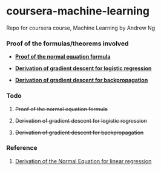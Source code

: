 # coursera-machine-learning

Repo for coursera course, Machine Learning by Andrew Ng

### Proof of the formulas/theorems involved

- [**Proof of the normal equation formula**](https://github.com/MaxPoon/coursera-machine-learning/blob/master/Proof-of-the-normal-equation-formula.jpg)

- [**Derivation of gradient descent for logistic regression**](https://github.com/MaxPoon/coursera-machine-learning/blob/master/Derivation-of-gradient-descent-for-logistic-regression.jpg)

- [**Derivation of gradient descent for backpropagation**](https://github.com/MaxPoon/coursera-machine-learning/blob/master/Derivation-of-gradient-descent-for-backpropagation.jpg)

### Todo

1. ~~Proof of the normal equation formula~~

2. ~~Derivation of gradient descent for logistic regression~~

3. ~~Derivation of gradient descent for backpropagation~~

### Reference

1. [Derivation of the Normal Equation for linear regression](http://eli.thegreenplace.net/2014/derivation-of-the-normal-equation-for-linear-regression/) 